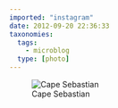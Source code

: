 ```yaml
---
imported: "instagram"
date: 2012-09-20 22:36:33
taxonomies:
  tags:
    - microblog
  type: [photo]
---
```

<figure>
  <img src="/media/images/photos/2012/09/034513e987b18db29159bb18b8adfea4.jpg" title="Cape Sebastian"/>
  <figcaption>Cape Sebastian</figcaption>
</figure>

